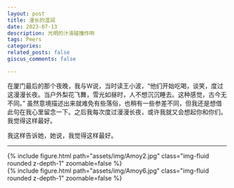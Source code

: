 ```yaml
---
layout: post
title: 漫长的湿润
date: 2023-07-13
description: 光明的汁液碰撞作响
tags: Peers 
categories: 
related_posts: false
giscus_comments: false

---
```


在厦门最后的那个夜晚，我与W说，当时读王小波，“他们开始吃喝，谈笑，度过这漫漫长夜。当户外梨花飞舞，雪光如昼时，人不想沉沉睡去。这种感觉，古今无不同。” 虽然意境描述出来就难免有些落俗，也稍有一些参差不同，但我还是想借此句在我心里留念一下。之后我每次度过漫漫长夜，或许我就又会想起你和你们。我觉得这样最好。

我这样告诉她，她说，我觉得这样最好。


---


<div class="row mt-3">
    <div class="col-sm mt-3 mt-md-0">
        {% include figure.html path="assets/img/Amoy2.jpg" class="img-fluid rounded z-depth-1" zoomable=false %}
    </div>
    <div class="col-sm mt-3 mt-md-0">
        {% include figure.html path="assets/img/Amoy6.jpg" class="img-fluid rounded z-depth-1" zoomable=false %}
    </div>

</div>
<!-- <div class="caption">
    A simple, elegant caption looks good between image rows, after each row, or doesn't have to be there at all.
</div>
 -->

